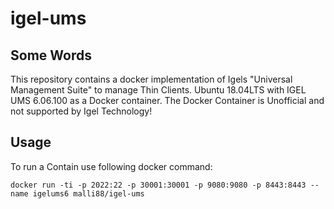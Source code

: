 # igel-ums
## Some Words
This repository contains a docker implementation of Igels "Universal Management Suite" to manage Thin Clients.
Ubuntu 18.04LTS with IGEL UMS 6.06.100 as a Docker container. The Docker Container is Unofficial and not supported by Igel Technology!

## Usage

To run a Contain use following docker command:
```
docker run -ti -p 2022:22 -p 30001:30001 -p 9080:9080 -p 8443:8443 --name igelums6 malli88/igel-ums
```